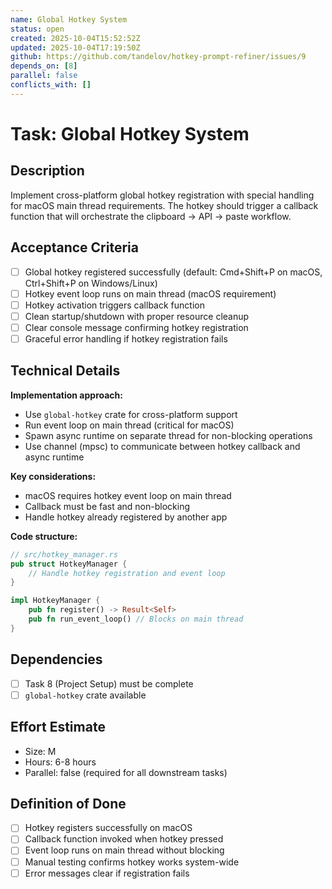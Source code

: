 ```yaml
---
name: Global Hotkey System
status: open
created: 2025-10-04T15:52:52Z
updated: 2025-10-04T17:19:50Z
github: https://github.com/tandelov/hotkey-prompt-refiner/issues/9
depends_on: [8]
parallel: false
conflicts_with: []
---
```


# Task: Global Hotkey System

## Description
Implement cross-platform global hotkey registration with special handling for macOS main thread requirements. The hotkey should trigger a callback function that will orchestrate the clipboard → API → paste workflow.

## Acceptance Criteria
- [ ] Global hotkey registered successfully (default: Cmd+Shift+P on macOS, Ctrl+Shift+P on Windows/Linux)
- [ ] Hotkey event loop runs on main thread (macOS requirement)
- [ ] Hotkey activation triggers callback function
- [ ] Clean startup/shutdown with proper resource cleanup
- [ ] Clear console message confirming hotkey registration
- [ ] Graceful error handling if hotkey registration fails

## Technical Details
**Implementation approach:**
- Use `global-hotkey` crate for cross-platform support
- Run event loop on main thread (critical for macOS)
- Spawn async runtime on separate thread for non-blocking operations
- Use channel (mpsc) to communicate between hotkey callback and async runtime

**Key considerations:**
- macOS requires hotkey event loop on main thread
- Callback must be fast and non-blocking
- Handle hotkey already registered by another app

**Code structure:**
```rust
// src/hotkey_manager.rs
pub struct HotkeyManager {
    // Handle hotkey registration and event loop
}

impl HotkeyManager {
    pub fn register() -> Result<Self>
    pub fn run_event_loop() // Blocks on main thread
}
```

## Dependencies
- [ ] Task 8 (Project Setup) must be complete
- [ ] `global-hotkey` crate available

## Effort Estimate
- Size: M
- Hours: 6-8 hours
- Parallel: false (required for all downstream tasks)

## Definition of Done
- [ ] Hotkey registers successfully on macOS
- [ ] Callback function invoked when hotkey pressed
- [ ] Event loop runs on main thread without blocking
- [ ] Manual testing confirms hotkey works system-wide
- [ ] Error messages clear if registration fails
